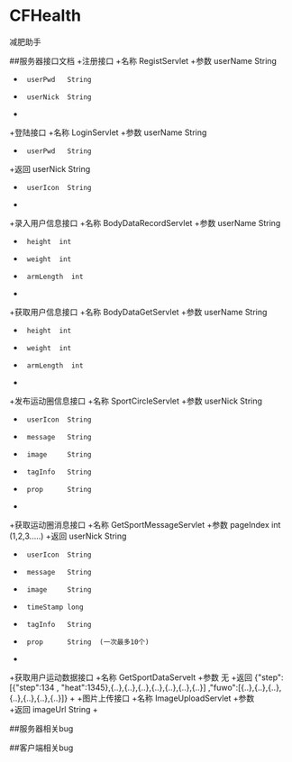 # CFHealth
减肥助手

##服务器接口文档
+注册接口
+名称  RegistServlet
+参数  userName  String
+      userPwd   String
+      userNick  String
+      
+登陆接口
+名称  LoginServlet
+参数  userName  String 
+      userPwd   String
+返回  userNick  String
+      userIcon  String
+      
+录入用户信息接口
+名称  BodyDataRecordServlet
+参数  userName  String
+      height  int 
+      weight  int
+      armLength  int
+      
+获取用户信息接口
+名称  BodyDataGetServlet
+参数  userName  String
+      height  int 
+      weight  int
+      armLength  int
+
+发布运动圈信息接口
+名称  SportCircleServlet
+参数  userNick  String 
+      userIcon  String
+      message   String 
+      image     String
+      tagInfo   String
+      prop      String
+      
+获取运动圈消息接口
+名称  GetSportMessageServlet
+参数  pageIndex int (1,2,3.....)
+返回  userNick  String 
+      userIcon  String
+      message   String 
+      image     String
+      timeStamp long
+      tagInfo   String
+      prop      String  (一次最多10个)
+
+获取用户运动数据接口
+名称  GetSportDataServelt
+参数  无
+返回  {"step":[{"step":134 , "heat":1345},{..},{..},{..},{..},{..},{..},{..}] ,"fuwo":[{..},{..},{..},{..},{..},{..},{..}]}
+
+图片上传接口
+名称  ImageUploadServlet
+参数  
+返回  imageUrl  String
+

##服务器相关bug

##客户端相关bug
